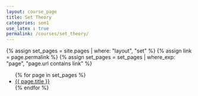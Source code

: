 ```yaml
---
layout: course_page
title: Set Theory
categories: sem1
use_latex : true
permalink: /courses/set_theory/
---
```


{% assign set_pages = site.pages | where: "layout", "set" %}
{% assign link = page.permalink %}
{% assign set_pages = set_pages | where_exp: "page", "page.url contains link" %}

<ul>
  {% for page in set_pages %}
    <li><a href="{{ page.url | relative_url }}">{{ page.title }}</a></li>
  {% endfor %}
</ul>